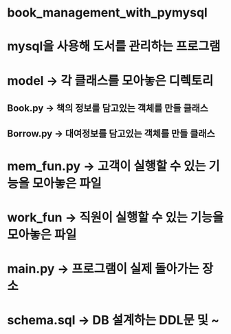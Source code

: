 # book_management_with_pymysql
mysql을 사용해 도서를 관리하는 프로그램<br>
====================================
# model -> 각 클래스를 모아놓은 디렉토리<br>
##  Book.py -> 책의 정보를 담고있는 객체를 만들 클래스<br>
##  Borrow.py -> 대여정보를 담고있는 객체를 만들 클래스<br>
# mem_fun.py -> 고객이 실행할 수 있는 기능을 모아놓은 파일<br>
# work_fun -> 직원이 실행할 수 있는 기능을 모아놓은 파일<br>
# main.py -> 프로그램이 실제 돌아가는 장소<br>
# schema.sql -> DB 설계하는 DDL문 및 ~<br>
